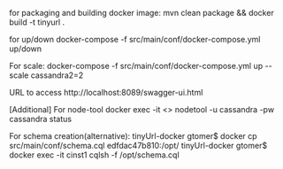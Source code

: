 
for packaging and building docker image:
mvn clean package && docker build -t tinyurl .

for up/down
docker-compose -f src/main/conf/docker-compose.yml up/down

For scale:
docker-compose -f src/main/conf/docker-compose.yml up --scale cassandra2=2

URL to access
http://localhost:8089/swagger-ui.html

[Additional]
For node-tool
docker exec -it <> nodetool -u cassandra -pw cassandra status

For schema creation(alternative):
tinyUrl-docker gtomer$ docker cp src/main/conf/schema.cql edfdac47b810:/opt/
tinyUrl-docker gtomer$ docker exec -it cinst1 cqlsh -f /opt/schema.cql

